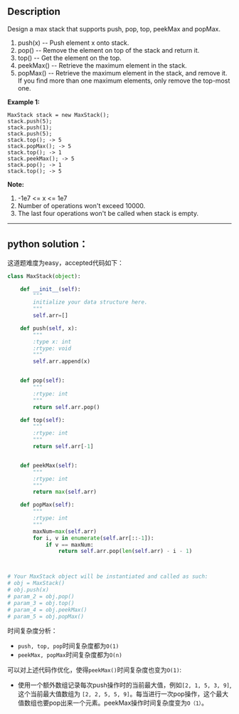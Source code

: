 ## Description

Design a max stack that supports push, pop, top, peekMax and popMax.



1. push(x) -- Push element x onto stack.
2. pop() -- Remove the element on top of the stack and return it.
3. top() -- Get the element on the top.
4. peekMax() -- Retrieve the maximum element in the stack.
5. popMax() -- Retrieve the maximum element in the stack, and remove it. If you find more than one maximum elements, only remove the top-most one.



**Example 1:**

```
MaxStack stack = new MaxStack();
stack.push(5);
stack.push(1);
stack.push(5);
stack.top(); -> 5
stack.popMax(); -> 5
stack.top(); -> 1
stack.peekMax(); -> 5
stack.pop(); -> 1
stack.top(); -> 5
```



**Note:**

1. -1e7 <= x <= 1e7
2. Number of operations won't exceed 10000.
3. The last four operations won't be called when stack is empty.



------

## python solution：



这道题难度为easy，accepted代码如下：

```python 
class MaxStack(object):

    def __init__(self):
        """
        initialize your data structure here.
        """
        self.arr=[]

    def push(self, x):
        """
        :type x: int
        :rtype: void
        """
        self.arr.append(x)


    def pop(self):
        """
        :rtype: int
        """
        return self.arr.pop()

    def top(self):
        """
        :rtype: int
        """
        return self.arr[-1]


    def peekMax(self):
        """
        :rtype: int
        """
        return max(self.arr)

    def popMax(self):
        """
        :rtype: int
        """
        maxNum=max(self.arr)
        for i, v in enumerate(self.arr[::-1]):
            if v == maxNum:
                return self.arr.pop(len(self.arr) - i - 1)



# Your MaxStack object will be instantiated and called as such:
# obj = MaxStack()
# obj.push(x)
# param_2 = obj.pop()
# param_3 = obj.top()
# param_4 = obj.peekMax()
# param_5 = obj.popMax()
```

时间复杂度分析：

- `push, top, pop`时间复杂度都为`O(1)`
- `peekMax, popMax`时间复杂度都为`O(n)`



可以对上述代码作优化，使得`peekMax()`时间复杂度也变为`O(1)`:

- 使用一个额外数组记录每次push操作时的当前最大值，例如`[2, 1, 5, 3, 9]`,这个当前最大值数组为 `[2, 2, 5, 5, 9]`。每当进行一次pop操作，这个最大值数组也要pop出来一个元素。peekMax操作时间复杂度变为`O（1）`。




